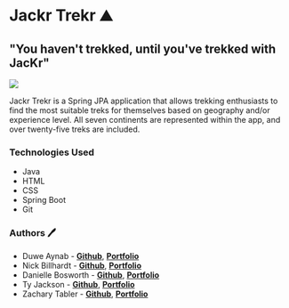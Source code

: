 # Jackr Trekr ⛰️
## "You haven't trekked, until you've trekked with JacKr"

<img src="https://im2.ezgif.com/tmp/ezgif-2-7da3642509df.gif"/>

Jackr Trekr is a Spring JPA application that allows trekking enthusiasts to find the most suitable treks for themselves based on geography and/or experience level.  All seven continents are represented within the app, and over twenty-five treks are included.

### Technologies Used
* Java
* HTML
* CSS
* Spring Boot
* Git 

### Authors 🖊️
* Duwe Aynab - **[Github](https://github.com/DuweAynab)**, **[Portfolio](https://DuweAynab.github.io)**
* Nick Billhardt - **[Github](https://github.com/nbillhardt)**, **[Portfolio](nbillhardt.github.io/)**
* Danielle Bosworth - **[Github](https://github.com/danielleboz)**, **[Portfolio](https://danielleboz.github.io/)**
* Ty Jackson -  **[Github](https://github.com/Tjackson90)**, **[Portfolio](https://TJackson90.github.io/)**
* Zachary Tabler -  **[Github](https://github.com/zacharytabler)**, **[Portfolio](zacharytabler.github.io/)** 

